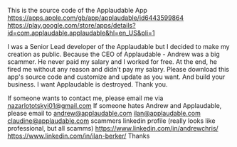 This is the source code of the Applaudable App
https://apps.apple.com/gb/app/applaudable/id6443599864
https://play.google.com/store/apps/details?id=com.applaudable.applaudable&hl=en_US&pli=1

I was a Senior Lead developer of the Applaudable but I decided to make my creation as public.
Because the CEO of Applaudable - Andrew was a big scammer.
He never paid my salary and I worked for free.
At the end, he fired me without any reason and didn't pay my salary.
Please download this app's source code and customize and update as you want.
And build your business.
I want Applaudable is destroyed.
Thank you.

If someone wants to contact me, please email me via nazarlototskyi01@gmail.com
If someone hates Andrew and Applaudable, please email to andrew@applaudable.com ilan@applaudable.com claudine@applaudable.com
scammers linkedin profile (really looks like professional, but all scamms)
https://www.linkedin.com/in/andrewchris/
https://www.linkedin.com/in/ilan-berker/
Thanks
